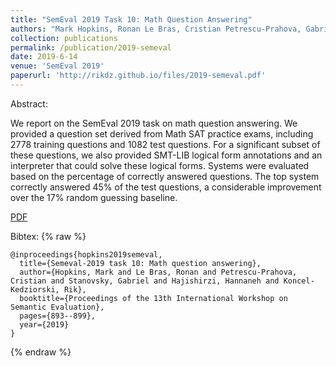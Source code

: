```yaml
---
title: "SemEval 2019 Task 10: Math Question Answering"
authors: "Mark Hopkins, Ronan Le Bras, Cristian Petrescu-Prahova, Gabriel Stanovsky, Hannaneh Hajishirzi, Rik Koncel-Kedziorski"
collection: publications
permalink: /publication/2019-semeval
date: 2019-6-14
venue: 'SemEval 2019'
paperurl: 'http://rikdz.github.io/files/2019-semeval.pdf'
---
```


Abstract:

We report on the SemEval 2019 task on math question answering. We provided a question set derived from Math SAT practice exams, including 2778 training questions and 1082 test questions. For a significant subset of these questions, we also provided SMT-LIB logical form annotations and an interpreter that could solve these logical forms. Systems were evaluated based on the percentage of correctly answered questions. The top system correctly answered 45% of the test questions, a considerable improvement over the 17% random guessing baseline.

[PDF](http://rikdz.github.io/files/2019-mathqa.pdf)

Bibtex:
{% raw %}
```
@inproceedings{hopkins2019semeval,
  title={Semeval-2019 task 10: Math question answering},
  author={Hopkins, Mark and Le Bras, Ronan and Petrescu-Prahova, Cristian and Stanovsky, Gabriel and Hajishirzi, Hannaneh and Koncel-Kedziorski, Rik},
  booktitle={Proceedings of the 13th International Workshop on Semantic Evaluation},
  pages={893--899},
  year={2019}
}
```
{% endraw %}

